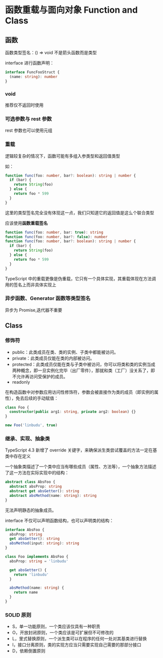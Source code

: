 # 函数重载与面向对象 Function and Class

## 函数

函数类型签名：() => void
不是箭头函数而是类型

interface 进行函数声明：

```ts
interface FuncFooStruct {
  (name: string): number
}
```

### void

推荐仅不返回时使用

### 可选参数与 rest 参数

rest 参数也可以使用元组

### 重载

逻辑较复杂的情况下，函数可能有多组入参类型和返回值类型

如：

```ts
function func(foo: number, bar?: boolean): string | number {
  if (bar) {
    return String(foo)
  } else {
    return foo * 599
  }
}
```

这里的类型签名完全没有体现这一点，我们只知道它的返回值是这么个联合类型

应该使用**函数重载签名**

```ts
function func(foo: number, bar: true): string
function func(foo: number, bar?: false): number
function func(foo: number, bar?: boolean): string | number {
  if (bar) {
    return String(foo)
  } else {
    return foo * 599
  }
}
```

TypeScript 中的重载更像是伪重载，它只有一个具体实现，其重载体现在方法调用的签名上而非具体实现上

### 异步函数、Generator 函数等类型签名

异步为 Promise<T>,迭代器不重要

## Class

### 修饰符

- public：此类成员在类、类的实例、子类中都能被访问。
- private：此类成员仅能在类的内部被访问。
- protected：此类成员仅能在类与子类中被访问，你可以将类和类的实例当成两种概念，即一旦实例化完毕（出厂零件），那就和类（工厂）没关系了，即不允许再访问受保护的成员。
- readonly

在构造函数中对参数应用访问性修饰符，参数会被直接作为类的成员（即实例的属性），免去后续的手动赋值：

```ts
class Foo {
  constructor(public arg1: string, private arg2: boolean) {}
}

new Foo('linbudu', true)
```

### 继承、实现、抽象类

TypeScript 4.3 新增了 override 关键字，来确保派生类尝试覆盖的方法一定在基类中存在定义

一个抽象类描述了一个类中应当有哪些成员（属性、方法等），一个抽象方法描述了这一方法在实际实现中的结构：

```ts
abstract class AbsFoo {
  abstract absProp: string
  abstract get absGetter(): string
  abstract absMethod(name: string): string
}
```

无法声明静态的抽象成员。

interface 不仅可以声明函数结构，也可以声明类的结构：

```ts
interface AbsFoo {
  absProp: string
  get absGetter(): string
  absMethod(input: string): string
}

class Foo implements AbsFoo {
  absProp: string = 'linbudu'

  get absGetter() {
    return 'linbudu'
  }

  absMethod(name: string) {
    return name
  }
}
```

### SOLID 原则

- S，单一功能原则，一个类应该仅具有一种职责
- O，开放封闭原则，一个类应该是可扩展但不可修改的
- L，里式替换原则，一个派生类可以在程序的任何一处对其基类进行替换
- I，接口分离原则，类的实现方应当只需要实现自己需要的那部分接口
- D，依赖倒置原则
